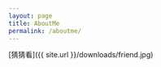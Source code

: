 ```yaml
---
layout: page
title: AboutMe
permalink: /aboutme/
---
```

[猜猜看]({{ site.url }}/downloads/friend.jpg)
